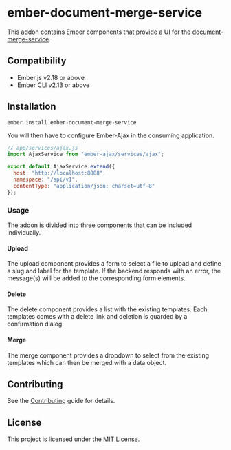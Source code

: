 # ember-document-merge-service
This addon contains Ember components that provide a UI for the 
[document-merge-service](https://github.com/adfinis-sygroup/document-merge-service/).

## Compatibility
* Ember.js v2.18 or above
* Ember CLI v2.13 or above

## Installation
```
ember install ember-document-merge-service
```

You will then have to configure Ember-Ajax in the consuming application.
```js
// app/services/ajax.js
import AjaxService from "ember-ajax/services/ajax";

export default AjaxService.extend({
  host: "http://localhost:8888",
  namespace: "/api/v1",
  contentType: "application/json; charset=utf-8"
});
```

### Usage
The addon is divided into three components that can be included individually.

#### Upload
The upload component provides a form to select a file to upload and define a slug and label for the template. If the backend responds with an error, the message(s) will be added to the corresponding form elements.

#### Delete
The delete component provides a list with the existing templates. Each templates comes with a delete link and deletion is guarded by a confirmation dialog.

#### Merge
The merge component provides a dropdown to select from the existing templates which can then be merged with a data object.

## Contributing
See the [Contributing](CONTRIBUTING.md) guide for details.

## License
This project is licensed under the [MIT License](LICENSE.md).
